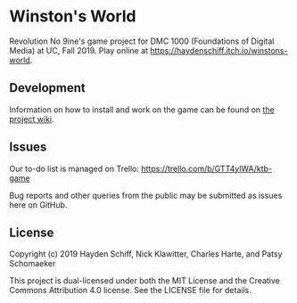 # Winston's World
Revolution No 9ine's game project for DMC 1000 (Foundations of Digital Media) at UC, Fall 2019. Play online at <https://haydenschiff.itch.io/winstons-world>.

## Development
Information on how to install and work on the game can be found on [the project wiki](https://github.com/oxguy3/ktbgame/wiki).

## Issues
Our to-do list is managed on Trello: <https://trello.com/b/GTT4ylWA/ktb-game>

Bug reports and other queries from the public may be submitted as issues here on GitHub.

## License
Copyright (c) 2019 Hayden Schiff, Nick Klawitter, Charles Harte, and Patsy
Schomaeker

This project is dual-licensed under both the MIT License and the Creative Commons Attribution 4.0 license. See the LICENSE file for details.
